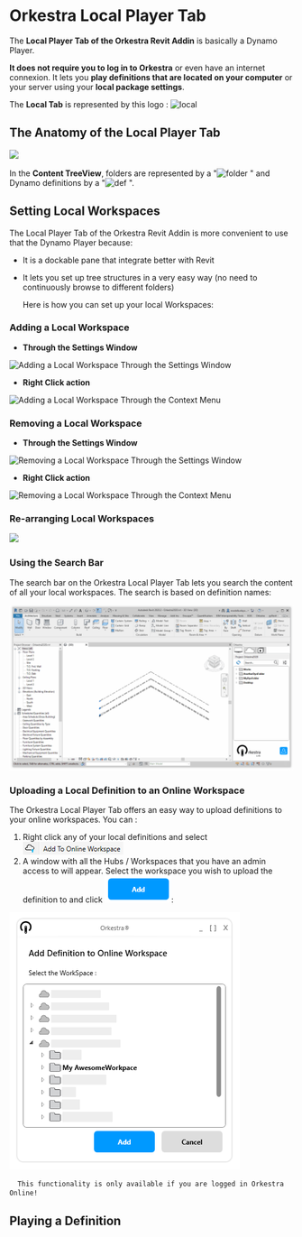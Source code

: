# Orkestra Local Player Tab

The **Local Player Tab of the Orkestra Revit Addin** is basically a Dynamo Player.&#x20;

**It does not require you to log in to Orkestra** or even have an internet connexion. It lets you **play definitions that are located on your computer** or your server using your **local package settings**.

The **Local Tab** is represented by this logo : ![local](https://datashapes.files.wordpress.com/2020/05/localicon.png?)

## The Anatomy of the Local Player Tab

![](https://datashapes.files.wordpress.com/2020/05/localtabanatomy.png?)

In the **Content TreeView**, folders are represented by a "![folder](https://datashapes.files.wordpress.com/2020/05/workspace.png?) " and Dynamo definitions by a "![def](https://datashapes.files.wordpress.com/2020/05/definition.png?) ".

## Setting Local Workspaces

The Local Player Tab of the Orkestra Revit Addin is more convenient to use that the Dynamo Player because:

* It is a dockable pane that integrate better with Revit
*   It lets you set up tree structures in a very easy way (no need to continuously browse to different folders)

    Here is how you can set up your local Workspaces:

### Adding a Local Workspace

* **Through the Settings Window**

![Adding a Local Workspace Through the Settings Window](https://datashapes.files.wordpress.com/2020/05/addlocalworkspacesettingswindow.gif?)

* **Right Click action**

![Adding a Local Workspace Through the Context Menu](https://datashapes.files.wordpress.com/2020/05/addlocalworkspacergichclick.gif?)

### **Removing a Local Workspace**

* **Through the Settings Window**

![Removing a Local Workspace Through the Settings Window](https://datashapes.files.wordpress.com/2020/05/removelocalworkspacesettings.gif?)

* **Right Click action**

![Removing a Local Workspace Through the Context Menu](https://datashapes.files.wordpress.com/2020/05/removelocalworkspacerightclick.gif?)

### Re-arranging Local Workspaces

![](https://datashapes.files.wordpress.com/2020/05/rearrangelocalws.gif?)

### Using the Search Bar

The search bar on the Orkestra Local Player Tab lets you search the content of all your local workspaces. The search is based on definition names:

![Using the search bar to browse local content](../.gitbook/assets/localSearch.gif)

### Uploading a Local Definition to an Online Workspace

The Orkestra Local Player Tab offers an easy way to upload definitions to your online workspaces. You can :

1. Right click any of your local definitions and select <img src="../.gitbook/assets/addToWs.png" alt="" data-size="original">
2. A window with all the Hubs / Workspaces that you have an admin access to will appear. Select the workspace you wish to upload the definition to and click <img src="../.gitbook/assets/Add.png" alt="" data-size="original">:

![](../.gitbook/assets/SelectWS.png)

```
  This functionality is only available if you are logged in Orkestra Online!
```

## &#x20;Playing a Definition
